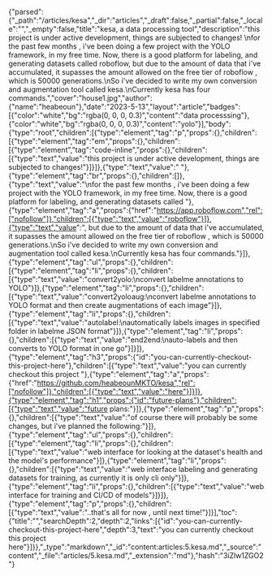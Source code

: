 {"parsed":{"_path":"/articles/kesa","_dir":"articles","_draft":false,"_partial":false,"_locale":"","_empty":false,"title":"kesa, a data processing tool","description":"this project is under active development, things are subjected to changes! \nfor the past few months , i've been doing a few project with the YOLO framework, in my free time. Now, there is a good platform for labeling, and generating datasets called roboflow, but due to the amount of data that i've accumulated, it supasses the amount allowed on the free tier of roboflow , which is 50000 generations.\nSo i've decided to write my own conversion and augmentation tool called kesa.\nCurrently kesa has four commands.","cover":"house1.jpg","author":{"name":"heabeoun"},"date":"2023-5-13","layout":"article","badges":[{"color":"white","bg":"rgba(0, 0, 0, 0.3)","content":"data processsing"},{"color":"white","bg":"rgba(0, 0, 0, 0.3)","content":"yolo"}],"body":{"type":"root","children":[{"type":"element","tag":"p","props":{},"children":[{"type":"element","tag":"em","props":{},"children":[{"type":"element","tag":"code-inline","props":{},"children":[{"type":"text","value":"this project is under active development, things are subjected to changes!"}]}]},{"type":"text","value":" "},{"type":"element","tag":"br","props":{},"children":[]},{"type":"text","value":"\nfor the past few months , i've been doing a few project with the YOLO framework, in my free time. Now, there is a good platform for labeling, and generating datasets called "},{"type":"element","tag":"a","props":{"href":"https://app.roboflow.com","rel":["nofollow"]},"children":[{"type":"text","value":"roboflow"}]},{"type":"text","value":", but due to the amount of data that i've accumulated, it supasses the amount allowed on the free tier of roboflow , which is 50000 generations.\nSo i've decided to write my own conversion and augmentation tool called kesa.\nCurrently kesa has four commands."}]},{"type":"element","tag":"ul","props":{},"children":[{"type":"element","tag":"li","props":{},"children":[{"type":"text","value":"convert2yolo:\nconvert labelme annotations to YOLO"}]},{"type":"element","tag":"li","props":{},"children":[{"type":"text","value":"convert2yoloaug:\nconvert labelme annotations to YOLO format and then create augmentations of each image"}]},{"type":"element","tag":"li","props":{},"children":[{"type":"text","value":"autolabel:\nautomatically labels images in specified folder in labelme JSON format"}]},{"type":"element","tag":"li","props":{},"children":[{"type":"text","value":"end2end:\nauto-labels and then converts to YOLO format in one go"}]}]},{"type":"element","tag":"h3","props":{"id":"you-can-currently-checkout-this-project-here"},"children":[{"type":"text","value":"you can currently checkout this project "},{"type":"element","tag":"a","props":{"href":"https://github.com/heabeounMKTO/kesa","rel":["nofollow"]},"children":[{"type":"text","value":"here"}]}]},{"type":"element","tag":"h1","props":{"id":"future-plans"},"children":[{"type":"text","value":"future plans:"}]},{"type":"element","tag":"p","props":{},"children":[{"type":"text","value":"of course there will probably be some changes, but i've planned the following:"}]},{"type":"element","tag":"ul","props":{},"children":[{"type":"element","tag":"li","props":{},"children":[{"type":"text","value":"web interface for looking at the dataset's health and the model's performance"}]},{"type":"element","tag":"li","props":{},"children":[{"type":"text","value":"web interface labeling and generating datasets for training, as currently it is only cli only"}]},{"type":"element","tag":"li","props":{},"children":[{"type":"text","value":"web interface for training and CI/CD of models"}]}]},{"type":"element","tag":"p","props":{},"children":[{"type":"text","value":"..that's all for now , until next time!"}]}],"toc":{"title":"","searchDepth":2,"depth":2,"links":[{"id":"you-can-currently-checkout-this-project-here","depth":3,"text":"you can currently checkout this project here"}]}},"_type":"markdown","_id":"content:articles:5.kesa.md","_source":"content","_file":"articles/5.kesa.md","_extension":"md"},"hash":"3iZlw1ZGO2"}